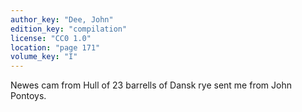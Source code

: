 ```yaml
---
author_key: "Dee, John"
edition_key: "compilation"
license: "CC0 1.0"
location: "page 171"
volume_key: "I"
---
```

Newes cam from Hull of 23 barrells of Dansk rye sent me from John Pontoys.
